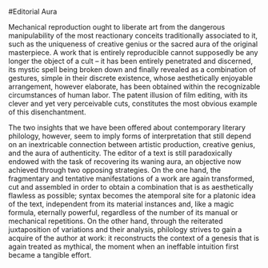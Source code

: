 #Editorial Aura

Mechanical reproduction ought to liberate art from the dangerous manipulability of the most reactionary conceits traditionally associated to it, such as the uniqueness of creative genius or the sacred aura of the original masterpiece. A work that is entirely reproducible cannot supposedly be any longer the object of a cult – it has been entirely penetrated and discerned, its mystic spell being broken down and finally revealed as a combination of gestures, simple in their discrete existence, whose aesthetically enjoyable arrangement, however elaborate, has been obtained within the recognizable circumstances of human labor. The patent illusion of film editing, with its clever and yet very perceivable cuts, constitutes the most obvious example of this disenchantment.

The two insights that we have been offered about contemporary literary philology, however, seem to  imply forms of interpretation that still depend on an inextricable connection between artistic production, creative genius, and the aura of authenticity. The editor of a text is still paradoxically endowed with the task of recovering its waning aura, an objective now achieved through two opposing strategies. On the one hand, the fragmentary and tentative manifestations of a work are again transformed, cut and assembled in order to obtain a combination that is as aesthetically flawless as possible; syntax becomes the atemporal site for a platonic idea of the text, independent from its material instances and, like a magic formula, eternally powerful, regardless of the number of its manual or mechanical repetitions. On the other hand, through the reiterated juxtaposition of variations and their analysis, philology strives to gain a acquire of the author at work: it reconstructs the context of a genesis that is again treated as mythical, the moment when an ineffable intuition first became a tangible effort.
